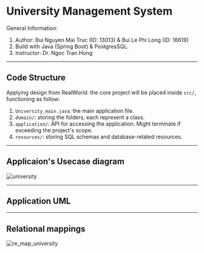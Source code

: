 # University Management System
General Information:

1. Author: Bui Nguyen Mai Truc (ID: 13013) & Bui Le Phi Long (ID: 16619)  
2. Build with Java (Spring Boot) & PostgresSQL.
3. Instructor: Dr. Ngoc Tran Hong

---
## Code Structure

Applying design from RealWorld: the core project will be placed inside `src/`, functioning as follow:
1. `University_main.java`: the main application file.
2. `domain/`: storing the folders, each represent a class. 
3. `application/`: API for accessing the application. Might terminate if exceeding the project's scope.
4. `resources/`: storing SQL schemas and database-related resources.

---
## Applicaion's Usecase diagram
![university](https://user-images.githubusercontent.com/80462415/143801829-f51dcf8c-fcb8-489f-bb8f-3e96fadd40d1.png)


---
## Application UML
---
## Relational mappings
![re_map_university](https://user-images.githubusercontent.com/80462415/143801953-a6a76720-ffdd-446b-924e-0883ca6a7b32.png)

